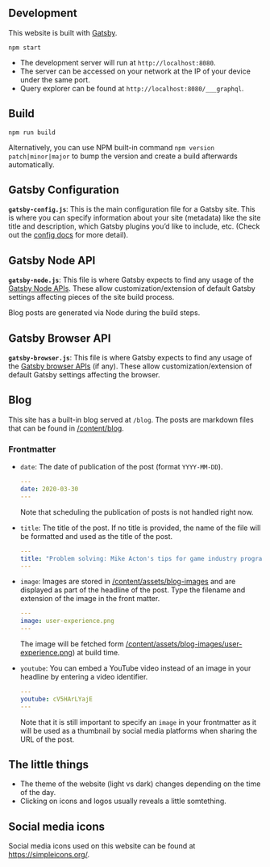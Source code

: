 ## Development

This website is built with [Gatsby](https://www.gatsbyjs.org/).

    npm start

-   The development server will run at `http://localhost:8080`.
-   The server can be accessed on your network at the IP of your device under the same port.
-   Query explorer can be found at `http://localhost:8080/___graphql`.

## Build

    npm run build

Alternatively, you can use NPM built-in command `npm version patch|minor|major` to bump the version and create a build afterwards automatically.

## Gatsby Configuration

**`gatsby-config.js`**: This is the main configuration file for a Gatsby site. This is where you can specify information about your site (metadata) like the site title and description, which Gatsby plugins you’d like to include, etc. (Check out the [config docs](https://www.gatsbyjs.org/docs/gatsby-config/) for more detail).

## Gatsby Node API

**`gatsby-node.js`**: This file is where Gatsby expects to find any usage of the [Gatsby Node APIs](https://www.gatsbyjs.org/docs/node-apis/). These allow customization/extension of default Gatsby settings affecting pieces of the site build process.

Blog posts are generated via Node during the build steps.

## Gatsby Browser API

**`gatsby-browser.js`**: This file is where Gatsby expects to find any usage of the [Gatsby browser APIs](https://www.gatsbyjs.org/docs/browser-apis/) (if any). These allow customization/extension of default Gatsby settings affecting the browser.

## Blog

This site has a built-in blog served at `/blog`. The posts are markdown files that can be found in [/content/blog](./content/blog).

### Frontmatter

-   `date`: The date of publication of the post (format `YYYY-MM-DD`).

    ```yml
    ---
    date: 2020-03-30
    ---

    ```

    Note that scheduling the publication of posts is not handled right now.

-   `title`: The title of the post. If no title is provided, the name of the file will be formatted and used as the title of the post.

    ```yml
    ---
    title: "Problem solving: Mike Acton's tips for game industry programmers"
    ---

    ```

*   `image`: Images are stored in [/content/assets/blog-images](./content/assets/blog-images) and are displayed as part of the headline of the post. Type the filename and extension of the image in the front matter.

    ```yml
    ---
    image: user-experience.png
    ---

    ```

    The image will be fetched form [/content/assets/blog-images/user-experience.png](./content/assets/blog-images/user-experience.png)) at build time.

*   `youtube`: You can embed a YouTube video instead of an image in your headline by entering a video identifier.

    ```yml
    ---
    youtube: cV5HArLYajE
    ---

    ```

    Note that it is still important to specify an `image` in your frontmatter as it will be used as a thumbnail by social media platforms when sharing the URL of the post.

## The little things

-   The theme of the website (light vs dark) changes depending on the time of the day.
-   Clicking on icons and logos usually reveals a little somtething.

## Social media icons

Social media icons used on this website can be found at https://simpleicons.org/.
